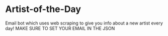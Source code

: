 # Artist-of-the-Day
Email bot which uses web scraping to give you info about a new artist every day!
MAKE SURE TO SET YOUR EMAIL IN THE JSON
